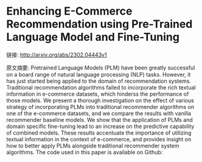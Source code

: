 # Enhancing E-Commerce Recommendation using Pre-Trained Language Model and Fine-Tuning

链接: http://arxiv.org/abs/2302.04443v1

原文摘要:
Pretrained Language Models (PLM) have been greatly successful on a board
range of natural language processing (NLP) tasks. However, it has just started
being applied to the domain of recommendation systems. Traditional
recommendation algorithms failed to incorporate the rich textual information in
e-commerce datasets, which hinderss the performance of those models. We present
a thorough investigation on the effect of various strategy of incorporating
PLMs into traditional recommender algorithms on one of the e-commerce datasets,
and we compare the results with vanilla recommender baseline models. We show
that the application of PLMs and domain specific fine-tuning lead to an
increase on the predictive capability of combined models. These results
accentuate the importance of utilizing textual information in the context of
e-commerce, and provides insight on how to better apply PLMs alongside
traditional recommender system algorithms. The code used in this paper is
available on Github: 